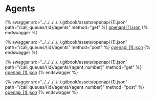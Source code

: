 # Agents

{% swagger src="../../../../../.gitbook/assets/openapi (1).json" path="/call_queues/{id}/agents" method="get" %}
[openapi (1).json](<../../../../../.gitbook/assets/openapi (1).json>)
{% endswagger %}

{% swagger src="../../../../../.gitbook/assets/openapi (1).json" path="/call_queues/{id}/agents" method="post" %}
[openapi (1).json](<../../../../../.gitbook/assets/openapi (1).json>)
{% endswagger %}

{% swagger src="../../../../../.gitbook/assets/openapi (1).json" path="/call_queues/{id}/agents/{agent_number}" method="get" %}
[openapi (1).json](<../../../../../.gitbook/assets/openapi (1).json>)
{% endswagger %}

{% swagger src="../../../../../.gitbook/assets/openapi (1).json" path="/call_queues/{id}/agents/{agent_number}" method="post" %}
[openapi (1).json](<../../../../../.gitbook/assets/openapi (1).json>)
{% endswagger %}
